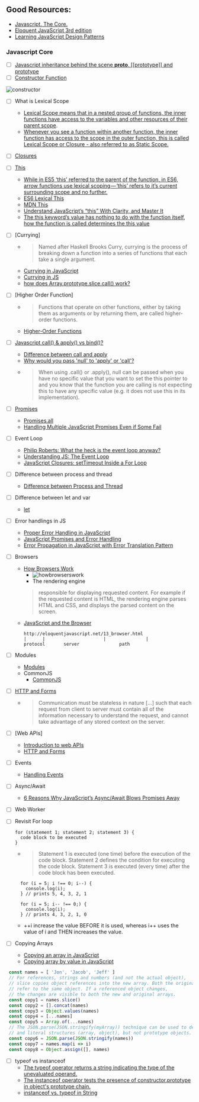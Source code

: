 ## Good Resources:
 - [Javascript. The Core.](http://dmitrysoshnikov.com/ecmascript/javascript-the-core/)
 - [Eloquent JavaScript 3rd edition](https://eloquentjavascript.net/)
 - [Learning JavaScript Design Patterns](https://addyosmani.com/resources/essentialjsdesignpatterns/book/)

### Javascript Core
  - [ ] [Javascript inheritance behind the scene __proto__, [[prototype]] and prototype](https://hackernoon.com/understand-nodejs-javascript-object-inheritance-proto-prototype-class-9bd951700b29)
  - [ ] [Constructor Function](http://dmitrysoshnikov.com/ecmascript/javascript-the-core/#constructor)

  ![constructor](http://dmitrysoshnikov.com/wp-content/uploads/constructor-proto-chain.png)

  - [ ] What is Lexical Scope
    - [Lexical Scope means that in a nested group of functions, the inner functions have access to the variables and other resources of their parent scope](https://scotch.io/tutorials/understanding-scope-in-javascript#lexical-scope).
    - [Whenever you see a function within another function, the inner function has access to the scope in the outer function, this is called Lexical Scope or Closure - also referred to as Static Scope.](https://toddmotto.com/everything-you-wanted-to-know-about-javascript-scope/#lexical-scope)
  - [ ] [Closures](http://dmitrysoshnikov.com/ecmascript/javascript-the-core/#closures)
  - [ ] [This](http://dmitrysoshnikov.com/ecmascript/javascript-the-core/#this-value)
    - [While in ES5 ‘this’ referred to the parent of the function, in ES6, arrow functions use lexical scoping — ‘this’ refers to it’s current surrounding scope and no further.](https://medium.freecodecamp.org/learn-es6-the-dope-way-part-ii-arrow-functions-and-the-this-keyword-381ac7a32881)
    - [ES6 Lexical This](https://www.youtube.com/watch?v=lMeiBdt4kuE)
    - [MDN This](https://developer.mozilla.org/en-US/docs/Web/JavaScript/Reference/Operators/this)
    - [Understand JavaScript’s “this” With Clarity, and Master It](http://javascriptissexy.com/understand-javascripts-this-with-clarity-and-master-it/)
    - [The this keyword’s value has nothing to do with the function itself, how the function is called determines the this value](https://toddmotto.com/understanding-the-this-keyword-in-javascript/)
  - [ ] [Currying]
    - > Named after Haskell Brooks Curry, currying is the process of breaking down a function into a series of functions that each take a single argument.
    - [Currying in JavaScript](https://medium.com/@kbrainwave/currying-in-javascript-ce6da2d324fe)
    - [Currying in JS](https://hackernoon.com/currying-in-js-d9ddc64f162e)
    - [how does Array.prototype.slice.call() work?](https://stackoverflow.com/questions/7056925/how-does-array-prototype-slice-call-work)
  - [ ] [Higher Order Function]
    - > Functions that operate on other functions, either by taking them as arguments or by returning them, are called higher-order functions.
    - [Higher-Order Functions](https://eloquentjavascript.net/05_higher_order.html)
  - [ ] [Javascript call() & apply() vs bind()?](https://stackoverflow.com/questions/15455009/javascript-call-apply-vs-bind)
    - [Difference between call and apply](http://hangar.runway7.net/javascript/difference-call-apply)
    - [Why would you pass 'null' to 'apply' or 'call'?](https://stackoverflow.com/questions/33640079/why-would-you-pass-null-to-apply-or-call)
    - > When using .call() or .apply(), null can be passed when you have no specific value that you want to set the this pointer to and you know that the function you are calling is not expecting this to have any specific value (e.g. it does not use this in its implementation).
  - [ ] [Promises](https://eloquentjavascript.net/11_async.html)
    - [Promises.all](https://developer.mozilla.org/en-US/docs/Web/JavaScript/Reference/Global_Objects/Promise/all)
    - [Handling Multiple JavaScript Promises Even if Some Fail](http://adampaxton.com/handling-multiple-javascript-promises-even-if-some-fail/)
  - [ ] Event Loop
    - [Philip Roberts: What the heck is the event loop anyway?](https://2014.jsconf.eu/speakers/philip-roberts-what-the-heck-is-the-event-loop-anyway.html)
    - [Understanding JS: The Event Loop](https://hackernoon.com/understanding-js-the-event-loop-959beae3ac40)
    - [JavaScript Closures: setTimeout Inside a For Loop](https://wsvincent.com/javascript-closure-settimeout-for-loop/)
  - [ ] Difference between process and thread
    - [Difference between Process and Thread](http://www.differencebetween.info/difference-between-process-and-thread)
  - [ ] Difference between let and var
    - [let](https://developer.mozilla.org/en-US/docs/Web/JavaScript/Reference/Statements/let)
  - [ ] Error handlings in JS
    - [Proper Error Handling in JavaScript](https://scotch.io/tutorials/proper-error-handling-in-javascript)
    - [JavaScript Promises and Error Handling](https://hackernoon.com/promises-and-error-handling-4a11af37cb0e)
    - [Error Propagation in JavaScript with Error Translation Pattern](https://medium.com/front-end-hacking/error-propagation-in-javascript-with-error-translation-pattern-78cf7178fe92)
  - [ ] Browsers
    - [How Browsers Work](https://www.html5rocks.com/en/tutorials/internals/howbrowserswork/)
      - ![howbrowserswork](https://www.html5rocks.com/en/tutorials/internals/howbrowserswork/layers.png)
      - The rendering engine
      > responsible for displaying requested content. For example if the requested content is HTML, the rendering engine parses HTML and CSS, and displays the parsed content on the screen.
    - [JavaScript and the Browser](https://eloquentjavascript.net/13_browser.html)
        ```
        http://eloquentjavascript.net/13_browser.html
        |      |                      |               |
        protocol       server               path
        ```

  - [ ] Modules
    - [Modules](https://eloquentjavascript.net/10_modules.html)
    - CommonJS
      - [CommonJS](https://eloquentjavascript.net/10_modules.html#h_N33QHgUxbG)
  - [ ] [HTTP and Forms](https://eloquentjavascript.net/18_http.html)
    - > Communication must be stateless in nature [...] such that each request from client to server must contain all of the information necessary to understand the request, and cannot take advantage of any stored context on the server.
  - [ ] [Web APIs]
    - [Introduction to web APIs](https://developer.mozilla.org/en-US/docs/Learn/JavaScript/Client-side_web_APIs/Introduction)
    - [HTTP and Forms](https://eloquentjavascript.net/18_http.html)
  - [ ] Events
    - [Handling Events](https://eloquentjavascript.net/15_event.html)
  - [ ] Async/Await
    - [6 Reasons Why JavaScript’s Async/Await Blows Promises Away](https://hackernoon.com/6-reasons-why-javascripts-async-await-blows-promises-away-tutorial-c7ec10518dd9)
  - [ ] Web Worker
  - [ ] Revisit For loop
    ```
    for (statement 1; statement 2; statement 3) {
      code block to be executed
    }
    ```
    - > Statement 1 is executed (one time) before the execution of the code block.
        Statement 2 defines the condition for executing the code block.
        Statement 3 is executed (every time) after the code block has been executed.
    ```
      for (i = 5; i !== 0; i--) {
        console.log(i);
      } // prints 5, 4, 3, 2, 1

      for (i = 5; i-- !== 0;) {
        console.log(i);
      } // prints 4, 3, 2, 1, 0
    ```
    - ++i increase the value BEFORE it is used, whereas i++ uses the value of i and THEN increases the value.
  - [ ] Copying Arrays
    - [Copying an array in JavaScript](https://www.briangonzalez.org/post/copying-array-javascript)
    - [Copying array by value in JavaScript](https://stackoverflow.com/questions/7486085/copying-array-by-value-in-javascript)
   ```javascript
    const names = [ 'Jon', 'Jacob', 'Jeff' ]
    // For references, strings and numbers (and not the actual object),
    // slice copies object references into the new array. Both the original and new array
    // refer to the same object. If a referenced object changes,
    // the changes are visible to both the new and original arrays.
    const copy1 = names.slice()
    const copy2 = [].concat(names)
    const copy3 = Object.values(names)
    const copy4 = [...names]
    const copy5 = Array.of(...names)
    // The JSON.parse(JSON.stringify(myArray)) technique can be used to deep copy literal values (boolean, number, string)
    // and literal structures (array, object), but not prototype objects.
    const copy6 = JSON.parse(JSON.stringify(names))
    const copy7 = names.map(i => i)
    const copy8 = Object.assign([], names)
  ```

- [ ] typeof vs instanceof
  - [The typeof operator returns a string indicating the type of the unevaluated operand.](https://developer.mozilla.org/en-US/docs/Web/JavaScript/Reference/Operators/typeof)
  - [The instanceof operator tests the presence of constructor.prototype in object's prototype chain.](https://developer.mozilla.org/en-US/docs/Web/JavaScript/Reference/Operators/instanceof)
  - [instanceof vs. typeof in String](https://bambielli.com/til/2017-06-18-typeof-vs-instanceof/)
